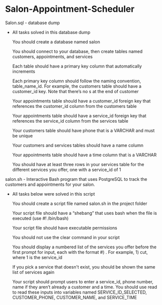# Salon-Appointment-Scheduler

Salon.sql - database dump

* All tasks solved in this database dump

    You should create a database named salon
    
    You should connect to your database, then create tables named customers, appointments, and services
    
    Each table should have a primary key column that automatically increments
    
    Each primary key column should follow the naming convention, table_name_id. For example, the customers table should have a customer_id key. Note that there’s no s at the end of customer
    
    Your appointments table should have a customer_id foreign key that references the customer_id column from the customers table
    
    Your appointments table should have a service_id foreign key that references the service_id column from the services table
    
    Your customers table should have phone that is a VARCHAR and must be unique
    
    Your customers and services tables should have a name column
    
    Your appointments table should have a time column that is a VARCHAR
    
    You should have at least three rows in your services table for the different services you offer, one with a service_id of 1

salon.sh - Interactive Bash program that uses PostgreSQL to track the customers and appointments for your salon.

* All tasks below were solved in this script
    
    You should create a script file named salon.sh in the project folder
    
    Your script file should have a “shebang” that uses bash when the file is executed (use #! /bin/bash)
    
    Your script file should have executable permissions
    
    You should not use the clear command in your script
    
    You should display a numbered list of the services you offer before the first prompt for input, each with the format #) <service>. For example, 1) cut, where 1 is the service_id
    
    If you pick a service that doesn't exist, you should be shown the same list of services again
    
    Your script should prompt users to enter a service_id, phone number, name if they aren’t already a customer and a time. You should use read to read these inputs into variables named SERVICE_ID_SELECTED, CUSTOMER_PHONE, CUSTOMER_NAME, and SERVICE_TIME
